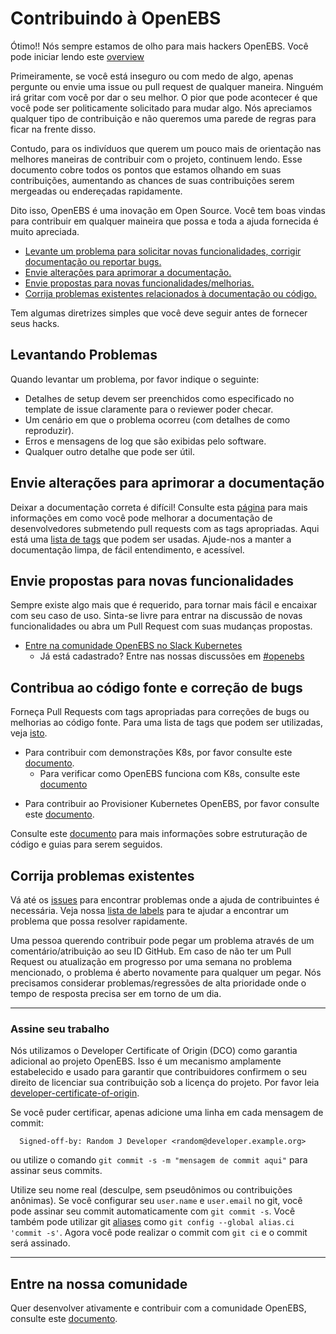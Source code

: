 # Contribuindo à OpenEBS

Ótimo!! Nós sempre estamos de olho para mais hackers OpenEBS. Você pode iniciar lendo este [overview](/contribute/design/README.md)

Primeiramente, se você está inseguro ou com medo de algo, apenas pergunte ou envie uma issue ou pull request de qualquer maneira. Ninguém irá gritar com você por dar o seu melhor. O pior que pode acontecer é que você pode ser politicamente solicitado para mudar algo. Nós apreciamos qualquer tipo de contribuição e não queremos uma parede de regras para ficar na frente disso.

Contudo, para os indivíduos que querem um pouco mais de orientação nas melhores maneiras de contribuir com o projeto, continuem lendo. Esse documento cobre todos os pontos que estamos olhando em suas contribuições, aumentando as chances de suas contribuições serem mergeadas ou endereçadas rapidamente.

Dito isso, OpenEBS é uma inovação em Open Source. Você tem boas vindas para contribuir em qualquer maineira que possa e toda a ajuda fornecida é muito apreciada.

- [Levante um problema para solicitar novas funcionalidades, corrigir documentação ou reportar bugs.](#levantando-problemas)
- [Envie alterações para aprimorar a documentação.](#envie-alterações-para-aprimorar-a-documentação)
- [Envie propostas para novas funcionalidades/melhorias.](#envie-propostas-para-novas-funcionalidades)
- [Corrija problemas existentes relacionados à documentação ou código.](#contribua-ao-código-fonte-e-correção-de-bugs)

Tem algumas diretrizes simples que você deve seguir antes de fornecer seus hacks.

## Levantando Problemas

Quando levantar um problema, por favor indique o seguinte:
- Detalhes de setup devem ser preenchidos como especificado no template de issue claramente para o reviewer poder checar.
- Um cenário em que o problema ocorreu (com detalhes de como reproduzir).
- Erros e mensagens de log que são exibidas pelo software.
- Qualquer outro detalhe que pode ser útil.

## Envie alterações para aprimorar a documentação

Deixar a documentação correta é difícil! Consulte esta [página](/contribute/CONTRIBUTING-TO-DEVELOPER-DOC.md) para mais informações em como você pode melhorar a documentação de desenvolvedores submetendo pull requests com as tags apropriadas. Aqui está uma [lista de tags](/contribute/labels-of-issues.md) que podem ser usadas. Ajude-nos a manter a documentação limpa, de fácil entendimento, e acessível.

## Envie propostas para novas funcionalidades

Sempre existe algo mais que é requerido, para tornar mais fácil e encaixar com seu caso de uso. Sinta-se livre para entrar na discussão de novas funcionalidades ou abra um Pull Request com suas mudanças propostas.

- [Entre na comunidade OpenEBS no Slack Kubernetes](https://kubernetes.slack.com)
  - Já está cadastrado? Entre nas nossas discussões em [#openebs](https://kubernetes.slack.com/messages/openebs/)

## Contribua ao código fonte e correção de bugs

Forneça Pull Requests com tags apropriadas para correções de bugs ou melhorias ao código fonte. Para uma lista de tags que podem ser utilizadas, veja [isto](/contribute/labels-of-issues.md).

* Para contribuir com demonstrações K8s, por favor consulte este [documento](/contribute/CONTRIBUTING-TO-K8S-DEMO.md).
    - Para verificar como OpenEBS funciona com K8s, consulte este [documento](/k8s/README.md)
- Para contribuir ao Provisioner Kubernetes OpenEBS, por favor consulte este [documento](/contribute/CONTRIBUTING-TO-KUBERNETES-OPENEBS-PROVISIONER.md).

Consulte este [documento](/contribute/design/code-structuring.md) para mais informações sobre estruturação de código e guias para serem seguidos.

## Corrija problemas existentes

Vá até os [issues](https://github.com/openebs/openebs/issues) para encontrar problemas onde a ajuda de contribuintes é necessária. Veja nossa [lista de labels](/contribute/labels-of-issues.md) para te ajudar a encontrar um problema que possa resolver rapidamente.

Uma pessoa querendo contribuir pode pegar um problema através de um comentário/atribuição ao seu ID GitHub. Em caso de não ter um Pull Request ou atualização em progresso por uma semana no problema mencionado, o problema é aberto novamente para qualquer um pegar. Nós precisamos considerar problemas/regressões de alta prioridade onde o tempo de resposta precisa ser em torno de um dia.

---
### Assine seu trabalho

Nós utilizamos o Developer Certificate of Origin (DCO) como garantia adicional ao projeto OpenEBS. Isso é um mecanismo amplamente estabelecido e usado para garantir que contribuidores confirmem o seu direito de licenciar sua contribuição sob a licença do projeto. Por favor leia [developer-certificate-of-origin](/contribute/developer-certificate-of-origin).

Se você puder certificar, apenas adicione uma linha em cada mensagem de commit:

````
  Signed-off-by: Random J Developer <random@developer.example.org>
````
ou utilize o comando `git commit -s -m "mensagem de commit aqui"` para assinar seus commits.

Utilize seu nome real (desculpe, sem pseudônimos ou contribuições anônimas). Se você configurar seu `user.name` e `user.email` no git, você pode assinar seu commit automaticamente com `git commit -s`. Você também pode utilizar git [aliases](https://git-scm.com/book/en/v2/Git-Basics-Git-Aliases) como `git config --global alias.ci 'commit -s'`. Agora você pode realizar o commit com `git ci` e o commit será assinado.

---

## Entre na nossa comunidade

Quer desenvolver ativamente e contribuir com a comunidade OpenEBS, consulte este [documento](/community/README.md).